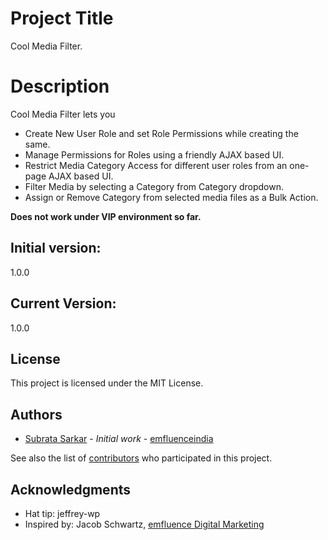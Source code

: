 # Project Title
Cool Media Filter.

# Description
Cool Media Filter lets you

* Create New User Role and set Role Permissions while creating the same.
* Manage Permissions for Roles using a friendly AJAX based UI.
* Restrict Media Category Access for different user roles from an one-page AJAX based UI.
* Filter Media by selecting a Category from Category dropdown.
* Assign or Remove Category from selected media files as a Bulk Action.

**Does not work under VIP environment so far.**


## Initial version:
1.0.0

## Current Version:
1.0.0

## License
This project is licensed under the MIT License.

## Authors
* [Subrata Sarkar](http://subratasarkar.com) - *Initial work* - [emfluenceindia](https://github.com/emfluenceindia)

See also the list of [contributors](https://github.com/emfluenceindia/cool-media-filter/graphs/contributors) who participated in this project.

## Acknowledgments
* Hat tip: jeffrey-wp
* Inspired by: Jacob Schwartz, [emfluence Digital Marketing](https://emfluence.com/)